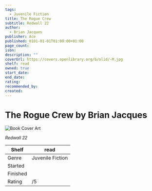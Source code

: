 ```yaml
---
tags:
  - Juvenile Fiction
title: The Rogue Crew
subtitle: Redwall 22
author:
  - Brian Jacques
publisher: Ace
published: 0101-01-01T01:00:00+01:00
page_count: 
isbn: 
description: ""
coverUrl: https://covers.openlibrary.org/b/olid/-M.jpg
shelf: read
owned: true
start_date: 
end_date: 
rating: 
recommended_by: 
created: 
---
```


# The Rogue Crew by Brian Jacques

![Book Cover Art](https://covers.openlibrary.org/b/olid/-M.jpg)

_Redwall 22_

| Shelf | read |
| --- | --- |
| Genre | Juvenile Fiction |
| Started |  |
| Finished |  |
| Rating | /5 |

